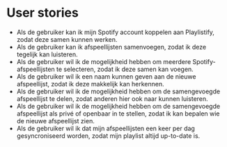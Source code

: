 # User stories

* Als de gebruiker kan ik mijn Spotify account koppelen aan Playlistify, zodat deze samen kunnen werken.
* Als de gebruiker kan ik afspeellijsten samenvoegen, zodat ik deze tegelijk kan luisteren.
* Als de gebruiker wil ik de mogelijkheid hebben om meerdere Spotify-afspeellijsten te selecteren, zodat ik deze samen kan voegen.
* Als de gebruiker wil ik een naam kunnen geven aan de nieuwe afspeellijst, zodat ik deze makkelijk kan herkennen.
* Als de gebruiker wil ik de mogelijkheid hebben om de samengevoegde afspeellijst te delen, zodat anderen hier ook naar kunnen luisteren.
* Als de gebruiker wil ik de mogelijkheid hebben om de samengevoegde afspeellijst als privé of openbaar in te stellen, zodat ik kan bepalen wie de nieuwe afspeellijst zien.
* Als de gebruiker wil ik dat mijn afspeellijsten een keer per dag gesyncroniseerd worden, zodat mijn playlist altijd up-to-date is.
